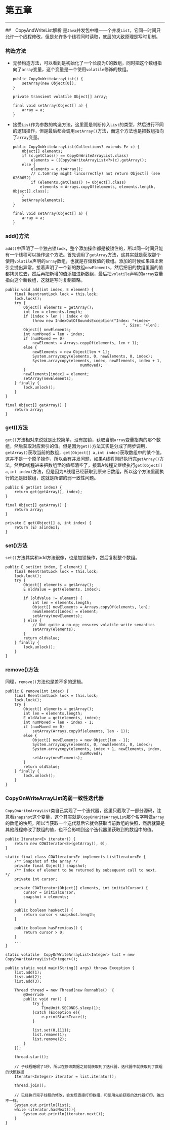 # 第五章
---

##　CopyAndWriteList解析
是```Java```并发包中唯一一个并发```List```，它同一时间只允许一个线程修改，但是允许多个线程同时读取，底层的大致原理是写时复制。
### 构造方法
- 无参构造方法，可以看到是初始化了一个长度为0的数组，同时把这个数组指向了```array```变量，这个变量是一个使用```volatile```修饰的数组。
  ```
  public CopyOnWriteArrayList() {
      setArray(new Object[0]);
  }

  private transient volatile Object[] array;

  final void setArray(Object[] a) {
      array = a;
  }
  ```
- 接受```List```作为参数的构造方法，这里面是判断传入```List```的类型，然后进行不同的逻辑操作，但是最后都会调用```setArray()```方法，而这个方法也是把数组指向了```array```变量。
  ```
  public CopyOnWriteArrayList(Collection<? extends E> c) {
      Object[] elements;
      if (c.getClass() == CopyOnWriteArrayList.class)
          elements = ((CopyOnWriteArrayList<?>)c).getArray();
      else {
          elements = c.toArray();
          // c.toArray might (incorrectly) not return Object[] (see 6260652)
          if (elements.getClass() != Object[].class)
              elements = Arrays.copyOf(elements, elements.length, Object[].class);
      }
      setArray(elements);
  }

  final void setArray(Object[] a) {
      array = a;
  }
  ```
### add()方法
```add()```中声明了一个独占锁```lock```，整个添加操作都是被锁住的，所以同一时间只能有一个线程可以操作这个方法。首先调用了```getArray```方法，这其实就是获取那个使用```volatile```声明的```array```数组，也就是存储数值的数组。添加的时候如果超出索引会抛出异常，接着声明了一个新的数组```newElements```，然后把旧的数组里面的值都拷贝过去，然后再把新增的值添加进新数组，最后把```volatile```声明的```array```变量指向这个新数组，这就是写时复制策略。
```
public void add(int index, E element) {
    final ReentrantLock lock = this.lock;
    lock.lock();
    try {
        Object[] elements = getArray();
        int len = elements.length;
        if (index > len || index < 0)
            throw new IndexOutOfBoundsException("Index: "+index+
                                                    ", Size: "+len);
        Object[] newElements;
        int numMoved = len - index;
        if (numMoved == 0)
            newElements = Arrays.copyOf(elements, len + 1);
        else {
            newElements = new Object[len + 1];
            System.arraycopy(elements, 0, newElements, 0, index);
            System.arraycopy(elements, index, newElements, index + 1,
                                 numMoved);
        }
        newElements[index] = element;
        setArray(newElements);
    } finally {
        lock.unlock();
    }
}

final Object[] getArray() {
    return array;
}
```
### get()方法
```get()```方法相对来说就是比较简单，没有加锁，获取当前```array```变量指向的那个数组，然后获取对应索引的值。但是因为```get()```方法其实是分成了两步调用，```getArray()```获取当前的数组，```get(Object[] a,int index)```获取数组中的某个值，这并不是一个原子操作，所以会有并发问题，如果A线程刚好执行完```getArray()```方法，然后B线程进来把数组里的值都清空了，接着A线程又继续执行```get(Object[] a,int index)```方法，但是因为A线程已经获取到原来旧数组，所以这个方法里面执行的还是旧数组，这就是所谓的弱一致性问题。
```
public E get(int index) {
    return get(getArray(), index);
}

final Object[] getArray() {
    return array;
}

private E get(Object[] a, int index) {
    return (E) a[index];
}
```

### set()方法
```set()```方法其实和add方法很像，也是加锁操作，然后复制整个数组。
```
public E set(int index, E element) {
    final ReentrantLock lock = this.lock;
    lock.lock();
    try {
        Object[] elements = getArray();
        E oldValue = get(elements, index);

        if (oldValue != element) {
            int len = elements.length;
            Object[] newElements = Arrays.copyOf(elements, len);
            newElements[index] = element;
            setArray(newElements);
        } else {
            // Not quite a no-op; ensures volatile write semantics
            setArray(elements);
        }
        return oldValue;
    } finally {
        lock.unlock();
    }
}
```
### remove()方法
同理，```remove()```方法也是差不多的逻辑。
```
public E remove(int index) {
    final ReentrantLock lock = this.lock;
    lock.lock();
    try {
        Object[] elements = getArray();
        int len = elements.length;
        E oldValue = get(elements, index);
        int numMoved = len - index - 1;
        if (numMoved == 0)
            setArray(Arrays.copyOf(elements, len - 1));
        else {
            Object[] newElements = new Object[len - 1];
            System.arraycopy(elements, 0, newElements, 0, index);
            System.arraycopy(elements, index + 1, newElements, index,
                                 numMoved);
            setArray(newElements);
        }
        return oldValue;
    } finally {
        lock.unlock();
    }
}
```

### CopyOnWriteArrayList的弱一致性迭代器
```CopyOnWriteArrayList```类自己实现了一个迭代器，这里只截取了一部分源码，注意看```snapshot```这个变量，这个其实就是```CopyOnWriteArrayList```那个名字叫做```array```的数组的快照，所以当获取一个迭代器后它就会获取当前数组的快照，然后就算是其他线程修改了数组的值，也不会影响到这个迭代器里获取到的数组中的值。
```
public Iterator<E> iterator() {
    return new COWIterator<E>(getArray(), 0);
}

static final class COWIterator<E> implements ListIterator<E> {
    /** Snapshot of the array */
    private final Object[] snapshot;
    /** Index of element to be returned by subsequent call to next.  */
    private int cursor;

    private COWIterator(Object[] elements, int initialCursor) {
        cursor = initialCursor;
        snapshot = elements;
    }

    public boolean hasNext() {
        return cursor < snapshot.length;
    }

    public boolean hasPrevious() {
        return cursor > 0;
    }
    ...
}
```
```
static volatile  CopyOnWriteArrayList<Integer> list = new CopyOnWriteArrayList<Integer>();

public static void main(String[] args) throws Exception {
    list.add(1);
    list.add(2);
    list.add(3);

    Thread thread = new Thread(new Runnable()  {
        @Override
        public void run() {
            try {
                TimeUnit.SECONDS.sleep(1);
            }catch (Exception e){
                e.printStackTrace();
            }

            list.set(0,1111);
            list.remove(1);
            list.remove(2);
        }
    });

    thread.start();

    // 子线程睡眠了1秒，所以在修改数据之前就获取到了迭代器，迭代器中就获取到了数组的快照数据
    Iterator<Integer> iterator = list.iterator();

    thread.join();

    // 已经执行完子线程的修改，会发现直接打印数组，和使用先前获取的迭代器打印，输出不一样。
    System.out.println(list);
    while (iterator.hasNext()){
        System.out.println(iterator.next());
    }
}
```